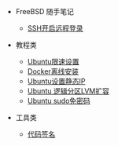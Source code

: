 - FreeBSD 随手笔记
  - [SSH开启远程登录](freebsd/ssh_remote_login.md)
- 教程类
  - [Ubuntu限速设置](ubuntuSpeedLimit.md)
  - [Docker离线安装](dockerOfflineInstall.md)
  - [Ubuntu设置静态IP](ubuntu_static_ip.md)
  - [Ubuntu 逻辑分区LVM扩容](ubuntu_lvm_expansion.md)
  - [Ubuntu sudo免密码](ubuntu_sudo_noPass.md)
- 工具类

  - [代码签名](codeSigning.md)